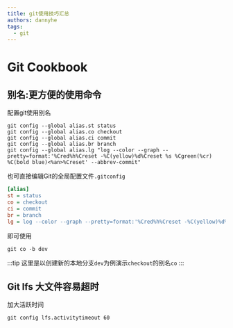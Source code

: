 ```yaml
---
title: git使用技巧汇总
authors: dannyhe
tags:
  - git
---
```


# Git Cookbook

## 别名:更方便的使用命令

配置git使用别名
~~~shell
git config --global alias.st status
git config --global alias.co checkout
git config --global alias.ci commit
git config --global alias.br branch
git config --global alias.lg "log --color --graph --pretty=format:'%Cred%h%Creset -%C(yellow)%d%Creset %s %Cgreen(%cr) %C(bold blue)<%an>%Creset' --abbrev-commit"
~~~

也可直接编辑Git的全局配置文件`.gitconfig`
~~~ini
[alias]
st = status
co = checkout
ci = commit
br = branch
lg = log --color --graph --pretty=format:'%Cred%h%Creset -%C(yellow)%d%Creset %s %Cgreen(%cr) %C(bold blue)<%an>%Creset' --abbrev-commit
~~~

即可使用
~~~
git co -b dev
~~~

:::tip
这里是以创建新的本地分支`dev`为例演示`checkout`的别名`co`
:::

## Git lfs 大文件容易超时

加大活跃时间
~~~
git config lfs.activitytimeout 60
~~~
